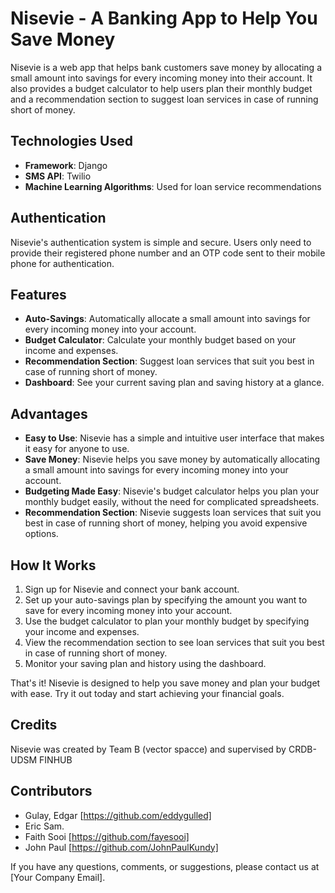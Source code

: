 # Nisevie - A Banking App to Help You Save Money

Nisevie is a web app that helps bank customers save money by allocating a small amount into savings for every incoming money into their account. It also provides a budget calculator to help users plan their monthly budget and a recommendation section to suggest loan services in case of running short of money.

## Technologies Used

- **Framework**: Django
- **SMS API**: Twilio
- **Machine Learning Algorithms**: Used for loan service recommendations

## Authentication

Nisevie's authentication system is simple and secure. Users only need to provide their registered phone number and an OTP code sent to their mobile phone for authentication.

## Features

- **Auto-Savings**: Automatically allocate a small amount into savings for every incoming money into your account.
- **Budget Calculator**: Calculate your monthly budget based on your income and expenses.
- **Recommendation Section**: Suggest loan services that suit you best in case of running short of money.
- **Dashboard**: See your current saving plan and saving history at a glance.

## Advantages

- **Easy to Use**: Nisevie has a simple and intuitive user interface that makes it easy for anyone to use.
- **Save Money**: Nisevie helps you save money by automatically allocating a small amount into savings for every incoming money into your account.
- **Budgeting Made Easy**: Nisevie's budget calculator helps you plan your monthly budget easily, without the need for complicated spreadsheets.
- **Recommendation Section**: Nisevie suggests loan services that suit you best in case of running short of money, helping you avoid expensive options.

## How It Works

1. Sign up for Nisevie and connect your bank account.
2. Set up your auto-savings plan by specifying the amount you want to save for every incoming money into your account.
3. Use the budget calculator to plan your monthly budget by specifying your income and expenses.
4. View the recommendation section to see loan services that suit you best in case of running short of money.
5. Monitor your saving plan and history using the dashboard.

That's it! Nisevie is designed to help you save money and plan your budget with ease. Try it out today and start achieving your financial goals.

## Credits

Nisevie was created by Team B (vector spacce) and supervised by CRDB-UDSM FINHUB

## Contributors

- Gulay, Edgar [https://github.com/eddygulled]
- Eric Sam.
- Faith Sooi [https://github.com/fayesooi]
- John Paul [https://github.com/JohnPaulKundy]

If you have any questions, comments, or suggestions, please contact us at [Your Company Email].
